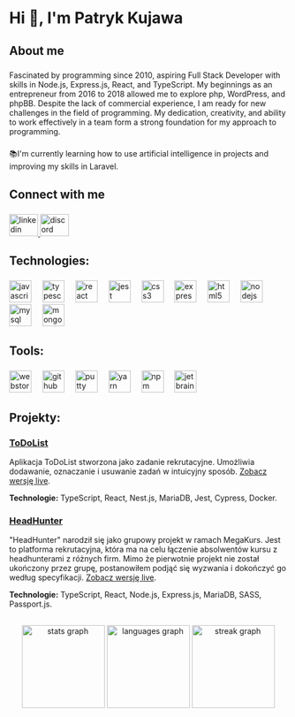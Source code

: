 <h1 align="left">Hi 👋, I'm Patryk Kujawa</h1>

###

<h2 align="left">About me</h2>

###

<p align="left">Fascinated by programming since 2010, aspiring Full Stack Developer with skills in Node.js, Express.js, React, and TypeScript. My beginnings as an entrepreneur from 2016 to 2018 allowed me to explore php, WordPress, and phpBB. Despite the lack of commercial experience, I am ready for new challenges in the field of programming. My dedication, creativity, and ability to work effectively in a team form a strong foundation for my approach to programming.</p>

###

<p align="left">📚I'm currently learning how to use artificial intelligence in projects and improving my skills in Laravel.</p>

###

<h2 align="left">Connect with me</h2>

###

<div align="left">
  <a href="https://linkedin.com/in/kujawapatryk" target="_blank">
    <img src="https://raw.githubusercontent.com/maurodesouza/profile-readme-generator/master/src/assets/icons/social/linkedin/default.svg" width="52" height="40" alt="linkedin logo"  />
  </a>
  <a href="https://discordapp.com/users/361220442876542978" target="_blank">
    <img src="https://raw.githubusercontent.com/maurodesouza/profile-readme-generator/master/src/assets/icons/social/discord/default.svg" width="52" height="40" alt="discord logo"  />
  </a>
</div>

###

<h2 align="left">Technologies:</h2>

###

<div align="left">
  <img src="https://cdn.jsdelivr.net/gh/devicons/devicon/icons/javascript/javascript-original.svg" height="40" alt="javascript logo"  />
  <img width="12" />
  <img src="https://cdn.jsdelivr.net/gh/devicons/devicon/icons/typescript/typescript-original.svg" height="40" alt="typescript logo"  />
  <img width="12" />
  <img src="https://cdn.jsdelivr.net/gh/devicons/devicon/icons/react/react-original.svg" height="40" alt="react logo"  />
  <img width="12" />
  <img src="https://cdn.jsdelivr.net/gh/devicons/devicon/icons/jest/jest-plain.svg" height="40" alt="jest logo"  />
  <img width="12" />
  <img src="https://cdn.jsdelivr.net/gh/devicons/devicon/icons/css3/css3-original.svg" height="40" alt="css3 logo"  />
  <img width="12" />
  <img src="https://cdn.jsdelivr.net/gh/devicons/devicon/icons/express/express-original.svg" height="40" alt="express logo"  />
  <img width="12" />
  <img src="https://cdn.jsdelivr.net/gh/devicons/devicon/icons/html5/html5-original.svg" height="40" alt="html5 logo"  />
  <img width="12" />
  <img src="https://cdn.jsdelivr.net/gh/devicons/devicon/icons/nodejs/nodejs-original.svg" height="40" alt="nodejs logo"  />
  <img width="12" />
  <img src="https://cdn.jsdelivr.net/gh/devicons/devicon/icons/mysql/mysql-original.svg" height="40" alt="mysql logo"  />
  <img width="12" />
  <img src="https://cdn.jsdelivr.net/gh/devicons/devicon/icons/mongodb/mongodb-original.svg" height="40" alt="mongodb logo"  />
</div>

###

<h2 align="left">Tools:</h2>

###

<div align="left">
  <img src="https://cdn.jsdelivr.net/gh/devicons/devicon/icons/webstorm/webstorm-original.svg" height="40" alt="webstorm logo"  />
  <img width="12" />
  <img src="https://cdn.jsdelivr.net/gh/devicons/devicon/icons/github/github-original.svg" height="40" alt="github logo"  />
  <img width="12" />
  <img src="https://cdn.jsdelivr.net/gh/devicons/devicon/icons/putty/putty-original.svg" height="40" alt="putty logo"  />
  <img width="12" />
  <img src="https://cdn.jsdelivr.net/gh/devicons/devicon/icons/yarn/yarn-original.svg" height="40" alt="yarn logo"  />
  <img width="12" />
  <img src="https://cdn.jsdelivr.net/gh/devicons/devicon/icons/npm/npm-original-wordmark.svg" height="40" alt="npm logo"  />
  <img width="12" />
  <img src="https://cdn.jsdelivr.net/gh/devicons/devicon/icons/jetbrains/jetbrains-original.svg" height="40" alt="jetbrains logo"  />
</div>

###

<h2 align="left">Projekty:</h2>

<div align="left">

  <h3><a href="https://github.com/kujawapatryk/toDoList_client" target="_blank">ToDoList</a></h3>
  <p>
    Aplikacja ToDoList stworzona jako zadanie rekrutacyjne. Umożliwia dodawanie, oznaczanie i usuwanie zadań w intuicyjny sposób.
    <a href="https://todo.heyweb.pl/" target="_blank">Zobacz wersję live</a>.
  </p>
  <p><strong>Technologie:</strong> TypeScript, React, Nest.js, MariaDB, Jest, Cypress, Docker.</p>

</div>

<h3><a href="https://github.com/kujawapatryk/HeadHunter_client" target="_blank">HeadHunter</a></h3>
<p>
  "HeadHunter" narodził się jako grupowy projekt w ramach MegaKurs. Jest to platforma rekrutacyjna, która ma na celu łączenie absolwentów kursu z headhunterami z różnych firm. Mimo że pierwotnie projekt nie został ukończony przez grupę, postanowiłem podjąć się wyzwania i dokończyć go według specyfikacji.
  <a href="https://headhunter.heyweb.pl/" target="_blank">Zobacz wersję live</a>.
</p>
<p><strong>Technologie:</strong> TypeScript, React, Node.js, Express.js, MariaDB, SASS, Passport.js.</p>




<h2 align="left"></h2>

###

<div align="center">
  <img src="https://github-readme-stats.vercel.app/api?username=kujawapatryk&hide_title=false&hide_rank=true&show_icons=true&include_all_commits=true&count_private=true&disable_animations=false&theme=dracula&locale=en&hide_border=false&order=1" height="150" alt="stats graph"  />
  <img src="https://github-readme-stats.vercel.app/api/top-langs?username=kujawapatryk&locale=en&hide_title=false&layout=compact&card_width=320&langs_count=5&theme=dracula&hide_border=false&order=2" height="150" alt="languages graph"  />
  <img src="https://streak-stats.demolab.com?user=kujawapatryk&locale=en&mode=daily&theme=dracula&hide_border=false&border_radius=5&order=3" height="150" alt="streak graph"  />
</div>

###
